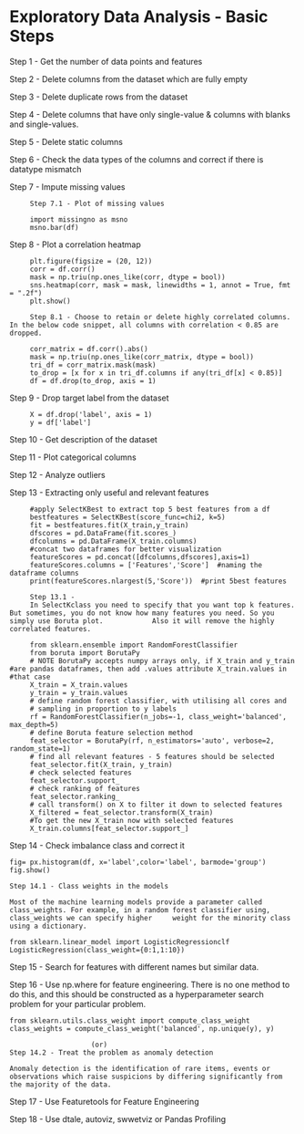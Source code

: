 # Exploratory Data Analysis - Basic Steps

Step 1 - Get the number of data points and features

Step 2 - Delete columns from the dataset which are fully empty

Step 3 - Delete duplicate rows from the dataset

Step 4 - Delete columns that have only single-value & columns with blanks and single-values.

Step 5 - Delete static columns

Step 6 - Check the data types of the columns and correct if there is datatype mismatch

Step 7 - Impute missing values

         Step 7.1 - Plot of missing values
         
         import missingno as msno
         msno.bar(df)

Step 8 - Plot a correlation heatmap

         plt.figure(figsize = (20, 12))
         corr = df.corr()
         mask = np.triu(np.ones_like(corr, dtype = bool))
         sns.heatmap(corr, mask = mask, linewidths = 1, annot = True, fmt = ".2f")
         plt.show()
         
         Step 8.1 - Choose to retain or delete highly correlated columns. In the below code snippet, all columns with correlation < 0.85 are dropped. 
         
         corr_matrix = df.corr().abs() 
         mask = np.triu(np.ones_like(corr_matrix, dtype = bool))
         tri_df = corr_matrix.mask(mask)
         to_drop = [x for x in tri_df.columns if any(tri_df[x] < 0.85)]
         df = df.drop(to_drop, axis = 1)
         
Step 9 - Drop target label from the dataset

         X = df.drop('label', axis = 1)
         y = df['label']
         
Step 10 - Get description of the dataset

Step 11 - Plot categorical columns

Step 12 - Analyze outliers

Step 13 - Extracting only useful and relevant features

         #apply SelectKBest to extract top 5 best features from a df
         bestfeatures = SelectKBest(score_func=chi2, k=5)
         fit = bestfeatures.fit(X_train,y_train)
         dfscores = pd.DataFrame(fit.scores_)
         dfcolumns = pd.DataFrame(X_train.columns)
         #concat two dataframes for better visualization 
         featureScores = pd.concat([dfcolumns,dfscores],axis=1)
         featureScores.columns = ['Features','Score']  #naming the dataframe columns
         print(featureScores.nlargest(5,'Score'))  #print 5best features
         
         Step 13.1 - 
         In SelectKclass you need to specify that you want top k features. But sometimes, you do not know how many features you need. So you simply use Boruta plot.            Also it will remove the highly correlated features.
         
         from sklearn.ensemble import RandomForestClassifier
         from boruta import BorutaPy
         # NOTE BorutaPy accepts numpy arrays only, if X_train and y_train #are pandas dataframes, then add .values attribute X_train.values in #that case
         X_train = X_train.values
         y_train = y_train.values
         # define random forest classifier, with utilising all cores and
         # sampling in proportion to y labels
         rf = RandomForestClassifier(n_jobs=-1, class_weight='balanced', max_depth=5)
         # define Boruta feature selection method
         feat_selector = BorutaPy(rf, n_estimators='auto', verbose=2, random_state=1)
         # find all relevant features - 5 features should be selected
         feat_selector.fit(X_train, y_train)
         # check selected features
         feat_selector.support_
         # check ranking of features
         feat_selector.ranking_
         # call transform() on X to filter it down to selected features
         X_filtered = feat_selector.transform(X_train)
         #To get the new X_train now with selected features
         X_train.columns[feat_selector.support_]

Step 14 - Check imbalance class and correct it
    
    fig= px.histogram(df, x='label',color='label', barmode='group')
    fig.show()
    
    Step 14.1 - Class weights in the models
    
    Most of the machine learning models provide a parameter called class_weights. For example, in a random forest classifier using, class_weights we can specify higher     weight for the minority class using a dictionary.
    
    from sklearn.linear_model import LogisticRegressionclf
    LogisticRegression(class_weight={0:1,1:10})
    
Step 15 - Search for features with different names but similar data.

Step 16 - Use np.where for feature engineering. 
    There is no one method to do this, and this should be constructed as a hyperparameter search problem for your particular problem. 
    
    from sklearn.utils.class_weight import compute_class_weight
    class_weights = compute_class_weight('balanced', np.unique(y), y)
    
                        (or)
    Step 14.2 - Treat the problem as anomaly detection
    
    Anomaly detection is the identification of rare items, events or observations which raise suspicions by differing significantly from the majority of the data.
    
Step 17 - Use Featuretools for Feature Engineering

Step 18 - Use dtale, autoviz, swwetviz or Pandas Profiling
    

